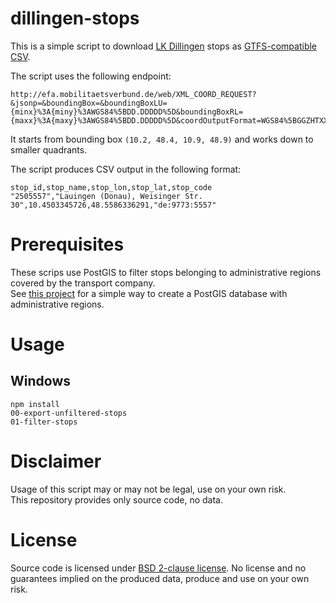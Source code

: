 # dillingen-stops

This is a simple script to download [LK Dillingen](http://www.landkreis-dillingen.de/index.php?id=0,92) stops as [GTFS-compatible CSV](https://developers.google.com/transit/gtfs/reference/stops-file).

The script uses the following endpoint:

```
http://efa.mobilitaetsverbund.de/web/XML_COORD_REQUEST?&jsonp=&boundingBox=&boundingBoxLU={minx}%3A{miny}%3AWGS84%5BDD.DDDDD%5D&boundingBoxRL={maxx}%3A{maxy}%3AWGS84%5BDD.DDDDD%5D&coordOutputFormat=WGS84%5BGGZHTXX%5D&type_1=STOP&outputFormat=json&inclFilter=1
```

It starts from bounding box `(10.2, 48.4, 10.9, 48.9)` and works down to smaller quadrants.

The script produces CSV output in the following format:

```
stop_id,stop_name,stop_lon,stop_lat,stop_code
"2505557","Lauingen (Donau), Weisinger Str. 30",10.4503345726,48.5586336291,"de:9773:5557"
```

# Prerequisites

These scrips use PostGIS to filter stops belonging to administrative regions covered by the transport company.  
See [this project](https://github.com/highsource/postgis-verwaltungsgebiete) for a simple way to create a PostGIS database with administrative regions.

# Usage

## Windows

```
npm install
00-export-unfiltered-stops
01-filter-stops
```

# Disclaimer

Usage of this script may or may not be legal, use on your own risk.  
This repository provides only source code, no data.

# License

Source code is licensed under [BSD 2-clause license](LICENSE). No license and no guarantees implied on the produced data, produce and use on your own risk.